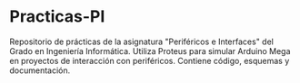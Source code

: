 # Practicas-PI
Repositorio de prácticas de la asignatura "Periféricos e Interfaces" del Grado en Ingeniería Informática. Utiliza Proteus para simular Arduino Mega en proyectos de interacción con periféricos. Contiene código, esquemas y documentación.
